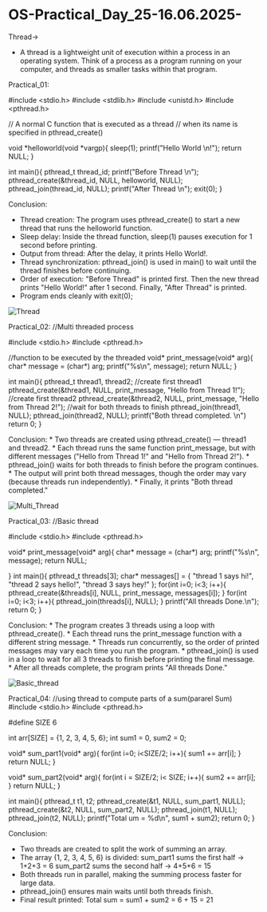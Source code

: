 # OS-Practical_Day_25-16.06.2025-

Thread->
* A thread is a lightweight unit of execution within a process in an operating system. Think of a process as a program running on your computer, and threads as smaller tasks within that program.

Practical_01:

#include <stdio.h>
#include <stdlib.h>
#include <unistd.h>
#include <pthread.h>

// A normal C function that is executed as a thread 
// when its name is specified in pthread_create()

void *helloworld(void *vargp){
	sleep(1);
	printf("Hello World \n!");
	return NULL;
}

int main(){
	pthread_t thread_id;
	printf("Before Thread \n");
	pthread_create(&thread_id, NULL, helloworld, NULL);
	pthread_join(thread_id, NULL);
	printf("After Thread \n");
	exit(0);
}

Conclusion: 
* Thread creation: The program uses pthread_create() to start a new thread that runs the helloworld function.
* Sleep delay: Inside the thread function, sleep(1) pauses execution for 1 second before printing.
* Output from thread: After the delay, it prints Hello World!.
* Thread synchronization: pthread_join() is used in main() to wait until the thread finishes before continuing.
* Order of execution:
      "Before Thread" is printed first.
      Then the new thread prints "Hello World!" after 1 second.
      Finally, "After Thread" is printed.
* Program ends cleanly with exit(0);

![Thread](https://github.com/user-attachments/assets/0a3a6c8f-f8f5-410e-b090-719dce591a1c)

Practical_02:
//Multi threaded process

#include <stdio.h>
#include <pthread.h>

//function to be executed by the threaded
void* print_message(void* arg){
	char* message = (char*) arg;
	printf("%s\n", message);
	return NULL;
}

int main(){
	pthread_t thread1, thread2;
		//create first thread1
	pthread_create(&thread1, NULL, print_message, "Hello from Thread 1!");
		//create first thread2
	pthread_create(&thread2, NULL, print_message, "Hello from Thread 2!");
		//wait for both threads to finish
	pthread_join(thread1, NULL);
	pthread_join(thread2, NULL);
		printf("Both thread completed. \n")
	return 0;
	}

 Conclusion: 
        * Two threads are created using pthread_create() — thread1 and thread2.
        * Each thread runs the same function print_message, but with different messages ("Hello from Thread 1!" and "Hello from Thread 2!").
        * pthread_join() waits for both threads to finish before the program continues.
        * The output will print both thread messages, though the order may vary (because threads run independently).
        * Finally, it prints "Both thread completed."

  ![Multi_Thread](https://github.com/user-attachments/assets/bb28b7c9-c470-4afd-8565-ab01eacc7f4e)


 Practical_03:
//Basic thread

#include <stdio.h>
#include <pthread.h>

void* print_message(void* arg){
	char* message = (char*) arg;
	printf("%s\n", message);
	return NULL;
	
}
int main(){
	pthread_t threads[3];
	char* messages[] = {
		"thread 1 says hi!",
		"thread 2 says hello!",
		"thread 3 says hey!"
	};
		for(int i=0; i<3; i++){
		pthread_create(&threads[i], NULL, print_message, messages[i]);
	}
		for(int i=0; i<3; i++){
		pthread_join(threads[i], NULL);
	}
		printf("All threads Done.\n");
	return 0;
}

Conclusion: 
      * The program creates 3 threads using a loop with pthread_create().
      * Each thread runs the print_message function with a different string message.
      * Threads run concurrently, so the order of printed messages may vary each time you run the program.
      * pthread_join() is used in a loop to wait for all 3 threads to finish before printing the final message.
      * After all threads complete, the program prints "All threads Done."

 ![Basic_thread](https://github.com/user-attachments/assets/44d83fc4-b33c-446a-8026-e8f597c35fec)
     

Practical_04: 
//using thread to compute parts of a sum(pararel Sum)
#include <stdio.h>
#include <pthread.h>

#define SIZE 6

int arr[SIZE] = {1, 2, 3, 4, 5, 6};
int sum1 = 0, sum2 = 0;

void* sum_part1(void* arg){
	for(int i=0; i<SIZE/2; i++){
		sum1 += arr[i];
	}
	return NULL;
}

void* sum_part2(void* arg){
	for(int i = SIZE/2; i< SIZE; i++){
		sum2 += arr[i];
	}
	return NULL;
}


int main(){
	pthread_t t1, t2;
	pthread_create(&t1, NULL, sum_part1, NULL);
	pthread_create(&t2, NULL, sum_part2, NULL);
	pthread_join(t1, NULL);
	pthread_join(t2, NULL);
	printf("Total um = %d\n", sum1 + sum2);
	return 0;
}

Conclusion:
* Two threads are created to split the work of summing an array.
* The array {1, 2, 3, 4, 5, 6} is divided:
    sum_part1 sums the first half → 1+2+3 = 6
    sum_part2 sums the second half → 4+5+6 = 15
* Both threads run in parallel, making the summing process faster for large data.
* pthread_join() ensures main waits until both threads finish.
* Final result printed:
    Total sum = sum1 + sum2 = 6 + 15 = 21
